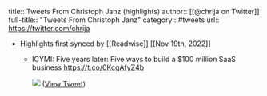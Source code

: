 title:: Tweets From Christoph Janz (highlights)
author:: [[@chrija on Twitter]]
full-title:: "Tweets From Christoph Janz"
category:: #tweets
url:: https://twitter.com/chrija

- Highlights first synced by [[Readwise]] [[Nov 19th, 2022]]
	- ICYMI:
	  Five years later: Five ways to build a $100 million SaaS business
	  https://t.co/0KcqAfyZ4b 
	  
	  ![](https://pbs.twimg.com/media/E5JhubaXoAcOv2o.jpg) ([View Tweet](https://twitter.com/chrija/status/1410297087196020740))